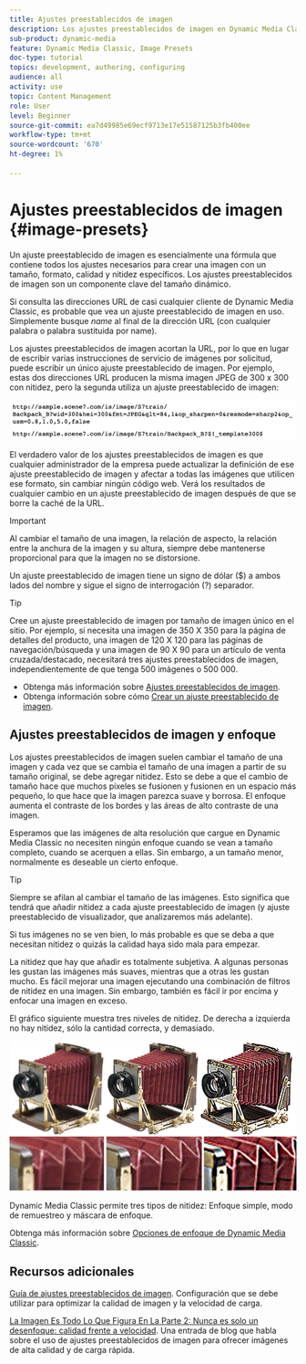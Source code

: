 ```yaml
---
title: Ajustes preestablecidos de imagen
description: Los ajustes preestablecidos de imagen en Dynamic Media Classic contienen todos los ajustes necesarios para crear una imagen con un tamaño, formato, calidad y nitidez específicos. Los ajustes preestablecidos de imagen son un componente clave del tamaño dinámico. Al mirar una URL en Dynamic Media Classic, puede ver fácilmente si hay un ajuste preestablecido de imagen en uso. Obtenga información sobre los ajustes preestablecidos de imagen, por qué son tan útiles y cómo crearlos.
sub-product: dynamic-media
feature: Dynamic Media Classic, Image Presets
doc-type: tutorial
topics: development, authoring, configuring
audience: all
activity: use
topic: Content Management
role: User
level: Beginner
source-git-commit: ea7d49985e69ecf9713e17e51587125b3fb400ee
workflow-type: tm+mt
source-wordcount: '670'
ht-degree: 1%

---
```



# Ajustes preestablecidos de imagen {#image-presets}

Un ajuste preestablecido de imagen es esencialmente una fórmula que contiene todos los ajustes necesarios para crear una imagen con un tamaño, formato, calidad y nitidez específicos. Los ajustes preestablecidos de imagen son un componente clave del tamaño dinámico.

Si consulta las direcciones URL de casi cualquier cliente de Dynamic Media Classic, es probable que vea un ajuste preestablecido de imagen en uso. Simplemente busque $name$ al final de la dirección URL (con cualquier palabra o palabra sustituida por name).

Los ajustes preestablecidos de imagen acortan la URL, por lo que en lugar de escribir varias instrucciones de servicio de imágenes por solicitud, puede escribir un único ajuste preestablecido de imagen. Por ejemplo, estas dos direcciones URL producen la misma imagen JPEG de 300 x 300 con nitidez, pero la segunda utiliza un ajuste preestablecido de imagen:

![image](assets/image-presets/image-preset-2.png)

El verdadero valor de los ajustes preestablecidos de imagen es que cualquier administrador de la empresa puede actualizar la definición de ese ajuste preestablecido de imagen y afectar a todas las imágenes que utilicen ese formato, sin cambiar ningún código web. Verá los resultados de cualquier cambio en un ajuste preestablecido de imagen después de que se borre la caché de la URL.

>[!IMPORTANT]
>
>Al cambiar el tamaño de una imagen, la relación de aspecto, la relación entre la anchura de la imagen y su altura, siempre debe mantenerse proporcional para que la imagen no se distorsione.

Un ajuste preestablecido de imagen tiene un signo de dólar ($) a ambos lados del nombre y sigue el signo de interrogación (?) separador.

>[!TIP]
>
>Cree un ajuste preestablecido de imagen por tamaño de imagen único en el sitio. Por ejemplo, si necesita una imagen de 350 X 350 para la página de detalles del producto, una imagen de 120 X 120 para las páginas de navegación/búsqueda y una imagen de 90 X 90 para un artículo de venta cruzada/destacado, necesitará tres ajustes preestablecidos de imagen, independientemente de que tenga 500 imágenes o 500 000.

- Obtenga más información sobre [Ajustes preestablecidos de imagen](https://experienceleague.adobe.com/docs/dynamic-media-classic/using/image-sizing/setting-image-presets.html).
- Obtenga información sobre cómo [Crear un ajuste preestablecido de imagen](https://experienceleague.adobe.com/docs/dynamic-media-classic/using/image-sizing/setting-image-presets.html#creating-an-image-preset).

## Ajustes preestablecidos de imagen y enfoque

Los ajustes preestablecidos de imagen suelen cambiar el tamaño de una imagen y cada vez que se cambia el tamaño de una imagen a partir de su tamaño original, se debe agregar nitidez. Esto se debe a que el cambio de tamaño hace que muchos píxeles se fusionen y fusionen en un espacio más pequeño, lo que hace que la imagen parezca suave y borrosa. El enfoque aumenta el contraste de los bordes y las áreas de alto contraste de una imagen.

Esperamos que las imágenes de alta resolución que cargue en Dynamic Media Classic no necesiten ningún enfoque cuando se vean a tamaño completo, cuando se acerquen a ellas. Sin embargo, a un tamaño menor, normalmente es deseable un cierto enfoque.

>[!TIP]
>
>Siempre se afilan al cambiar el tamaño de las imágenes. Esto significa que tendrá que añadir nitidez a cada ajuste preestablecido de imagen (y ajuste preestablecido de visualizador, que analizaremos más adelante).
>
>Si tus imágenes no se ven bien, lo más probable es que se deba a que necesitan nitidez o quizás la calidad haya sido mala para empezar.

La nitidez que hay que añadir es totalmente subjetiva. A algunas personas les gustan las imágenes más suaves, mientras que a otras les gustan mucho. Es fácil mejorar una imagen ejecutando una combinación de filtros de nitidez en una imagen. Sin embargo, también es fácil ir por encima y enfocar una imagen en exceso.

El gráfico siguiente muestra tres niveles de nitidez. De derecha a izquierda no hay nitidez, sólo la cantidad correcta, y demasiado.

![image](assets/image-presets/image-presets-1.jpg)

Dynamic Media Classic permite tres tipos de nitidez: Enfoque simple, modo de remuestreo y máscara de enfoque.

Obtenga más información sobre [Opciones de enfoque de Dynamic Media Classic](https://experienceleague.adobe.com/docs/dynamic-media-classic/using/master-files/sharpening-image.html#sharpening_an_image).

## Recursos adicionales

[Guía de ajustes preestablecidos de imagen](https://www.adobe.com/content/dam/www/us/en/experience-manager/pdfs/dynamic-media-image-preset-guide.pdf). Configuración que se debe utilizar para optimizar la calidad de imagen y la velocidad de carga.

[La Imagen Es Todo Lo Que Figura En La Parte 2: Nunca es solo un desenfoque: calidad frente a velocidad](https://theblog.adobe.com/image-is-everything-part-2-its-never-just-a-blur-quality-versus-speed/). Una entrada de blog que habla sobre el uso de ajustes preestablecidos de imagen para ofrecer imágenes de alta calidad y de carga rápida.
